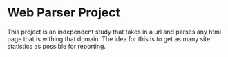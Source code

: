 <h1>Web Parser Project</h1>

<p>
	This project is an independent study that takes in a url and parses any html page that is withing that domain.  The idea for this is to get 
	as many site statistics as possible for reporting.
</p>